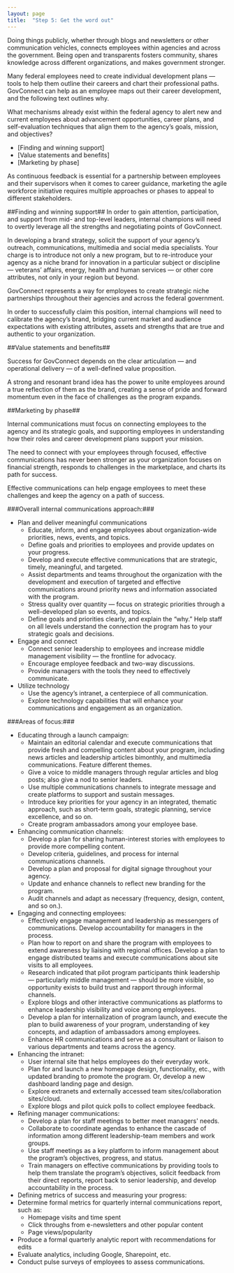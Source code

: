 ```yaml
---
layout: page
title:  "Step 5: Get the word out"
---
```

Doing things publicly, whether through blogs and newsletters or other communication vehicles, connects employees within agencies and across the government. Being open and transparents fosters community, shares knowledge across different organizations, and makes government stronger. 

Many federal employees need to create individual development plans — tools to help them outline their careers and chart their professional paths. GovConnect can help as an employee maps out their career development, and the following text outlines why.

What mechanisms already exist within the federal agency to alert new and current employees about advancement opportunities, career plans, and self-evaluation techniques that align them to the agency’s goals, mission, and objectives?

* [Finding and winning support]
* [Value statements and benefits]
* [Marketing by phase]

As continuous feedback is essential for a partnership between employees and their supervisors when it comes to career guidance, marketing the agile workforce initiative requires multiple approaches or phases to appeal to different stakeholders.

##Finding and winning support##
In order to gain attention, participation, and support from mid- and top-level leaders, internal champions will need to overtly leverage all the strengths and negotiating points of GovConnect.

In developing a brand strategy, solicit the support of your agency’s outreach, communications, multimedia and social media specialists. Your charge is to introduce not only a new program, but to re-introduce your agency as a niche brand for innovation in a particular subject or discipline — veterans’ affairs, energy, health and human services — or other core attributes, not only in your region but beyond.

GovConnect represents a way for employees to create strategic niche partnerships throughout their agencies and across the federal government.

In order to successfully claim this position, internal champions will need to calibrate the agency’s brand, bridging current market and audience expectations with existing attributes, assets and strengths that are true and authentic to your organization.

##Value statements and benefits##

Success for GovConnect depends on the clear articulation — and operational delivery — of a well-defined value proposition.

A strong and resonant brand idea has the power to unite employees around a true reflection of them as the brand, creating a sense of pride and forward momentum even in the face of challenges as the program expands.

##Marketing by phase##

Internal communications must focus on connecting employees to the agency and its strategic goals, and supporting employees in understanding how their roles and career development plans support your mission.

The need to connect with your employees through focused, effective communications has never been stronger as your organization focuses on financial strength, responds to challenges in the marketplace, and charts its path for success.

Effective communications can help engage employees to meet these challenges and keep the agency on a path of success.

###Overall internal communications approach:###
* Plan and deliver meaningful communications
    * Educate, inform, and engage employees about organization-wide priorities, news, events, and topics.
    * Define goals and priorities to employees and provide updates on your progress.
    * Develop and execute effective communications that are strategic, timely, meaningful, and targeted.
    * Assist departments and teams throughout the organization with the development and execution of targeted and effective communications around priority news and information associated with the program.
    * Stress quality over quantity — focus on strategic priorities through a well-developed plan so events, and topics.
    * Define goals and priorities clearly, and explain the “why.” Help staff on all levels understand the connection the program has to your strategic goals and decisions.
* Engage and connect
    * Connect senior leadership to employees and increase middle management visibility — the frontline for advocacy.
    * Encourage employee feedback and two-way discussions.
    * Provide managers with the tools they need to effectively communicate.
* Utilize technology
    * Use the agency’s intranet, a centerpiece of all communication.
    * Explore technology capabilities that will enhance your communications and engagement as an organization.


###Areas of focus:###

* Educating through a launch campaign:
    * Maintain an editorial calendar and execute communications that provide fresh and compelling content about your program, including news articles and leadership articles bimonthly, and multimedia communications. Feature different themes.
    * Give a voice to middle managers through regular articles and blog posts; also give a nod to senior leaders.
    * Use multiple communications channels to integrate message and create platforms to support and sustain messages.
    * Introduce key priorities for your agency in an integrated, thematic approach, such as short-term goals, strategic planning, service excellence, and so on.
    * Create program ambassadors among your employee base.
* Enhancing communication channels:
    * Develop a plan for sharing human-interest stories with employees to provide more compelling content.
    * Develop criteria, guidelines, and process for internal communications channels.
    * Develop a plan and proposal for digital signage throughout your agency.
    * Update and enhance channels to reflect new branding for the program.
    * Audit channels and adapt as necessary (frequency, design, content, and so on.).
* Engaging and connecting employees:
    * Effectively engage management and leadership as messengers of communications. Develop accountability for managers in the process.
    * Plan how to report on and share the program with employees to extend awareness by liaising with regional offices. Develop a plan to engage distributed teams and execute communications about site visits to all employees.
    * Research indicated that pilot program participants think leadership — particularly middle management — should be more visible, so opportunity exists to build trust and rapport through informal channels.
    * Explore blogs and other interactive communications as platforms to enhance leadership visibility and voice among employees.
    * Develop a plan for internalization of program launch, and execute the plan to build awareness of your program, understanding of key concepts, and adaption of ambassadors among employees.
    * Enhance HR communications and serve as a consultant or liaison to various departments and teams across the agency.
* Enhancing the intranet:
    * User internal site that helps employees do their everyday work.
    * Plan for and launch a new homepage design, functionality, etc., with updated branding to promote the program. Or, develop a new dashboard landing page and design.
    * Explore extranets and externally accessed team sites/collaboration sites/cloud.
    * Explore blogs and pilot quick polls to collect employee feedback.
* Refining manager communications:
    * Develop a plan for staff meetings to better meet managers' needs.
    * Collaborate to coordinate agendas to enhance the cascade of information among different leadership-team members and work groups.
    * Use staff meetings as a key platform to inform management about the program’s objectives, progress, and status.
    * Train managers on effective communications by providing tools to help them translate the program’s objectives, solicit feedback from their direct reports, report back to senior leadership, and develop accountability in the process.
* Defining metrics of success and measuring your progress:
* Determine formal metrics for quarterly internal communications report, such as:
    * Homepage visits and time spent
    * Click throughs from e-newsletters and other popular content
    * Page views/popularity
* Produce a formal quarterly analytic report with recommendations for edits
* Evaluate analytics, including Google, Sharepoint, etc.
* Conduct pulse surveys of employees to assess communications.
